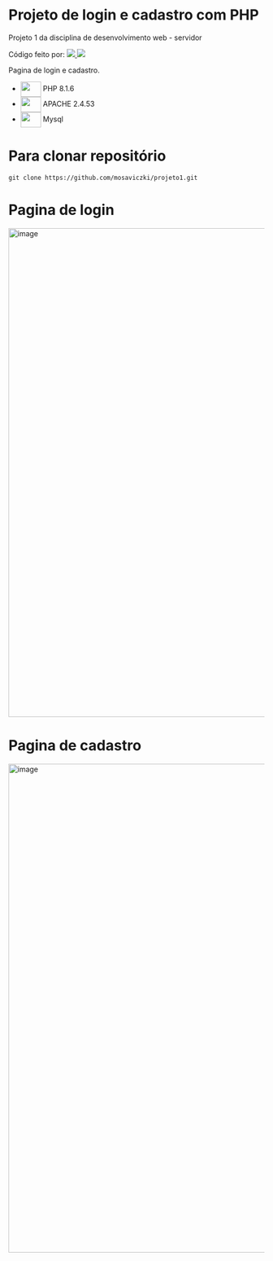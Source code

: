 # Projeto de login e cadastro com PHP
Projeto 1 da disciplina de desenvolvimento web - servidor

Código feito por: 
<a href="https://www.github.com/mosaviczki">
    <img src="https://img.shields.io/badge/Monique Saviczki-%23333?style=for-the-badge&logo=github&logoColor=white">
</a>
<a href="https://www.github.com/weirygon">
    <img src="https://img.shields.io/badge/Weiry Gonçalves-%23333?style=for-the-badge&logo=github&logoColor=white">
</a>

Pagina de login e cadastro.

* <img align="center" height="30" width="40" src="https://icongr.am/devicon/php-original.svg?size=128&color=currentColor"> PHP 8.1.6 
* <img align="center" height="30" width="40" src="https://icongr.am/devicon/apache-original.svg?size=128&color=currentColor"> APACHE 2.4.53 
* <img align="center" height="30" width="40" src="https://icongr.am/devicon/mysql-original-wordmark.svg?size=128&color=currentColor"> Mysql  
 
# Para clonar repositório
```
git clone https://github.com/mosaviczki/projeto1.git
```
# Pagina de login
<img width="960" alt="image" src="https://user-images.githubusercontent.com/88504003/194789325-32e7f518-a53f-42fd-9eb4-f292b0c1e0c1.png">

# Pagina de cadastro
<img width="960" alt="image" src="https://user-images.githubusercontent.com/88504003/192852643-a2fd185c-e4bd-44e8-b9a2-f75144570c71.png">





